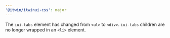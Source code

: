 ```yaml
---
'@itwin/itwinui-css': major
---
```


The `iui-tabs` element has changed from `<ul>` to `<div>`. `iui-tabs` children are no longer wrapped in an `<li>` element. 
